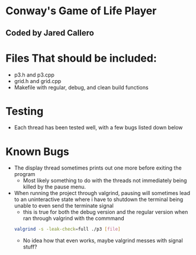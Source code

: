 # Conway's Game of Life Player
## Coded by Jared Callero

# Files That should be included:
* p3.h and p3.cpp
* grid.h and grid.cpp
* Makefile with regular, debug, and clean build functions

# Testing
* Each thread has been tested well, with a few bugs listed down below

# Known Bugs
* The display thread sometimes prints out one more before exiting the program
  * Most likely something to do with the threads not immediately being killed by the pause menu.
* When running the project through valgrind,  pausing will sometimes lead to an uninteractive state where i have to shutdown the terminal being unable to even send the terminate signal
  * this is true for both the debug version and the regular version when ran through valgrind with the commmand 
  ```Bash
  valgrind -s -leak-check=full ./p3 [file]
  ```
  * No idea how that even works, maybe valgrind messes with signal stuff?